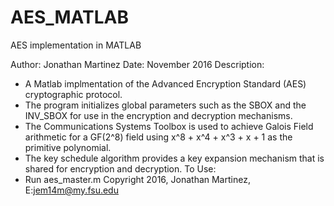 # AES_MATLAB
AES implementation in MATLAB

Author: Jonathan Martinez
Date: November 2016
Description:
-    A Matlab implmentation of the Advanced Encryption Standard (AES)
    cryptographic protocol.
-    The program initializes global parameters such as the SBOX and
    the INV_SBOX for use in the encryption and decryption mechanisms.
-    The Communications Systems Toolbox is used to achieve Galois Field
    arithmetic for a GF(2^8) field using x^8 + x^4 + x^3 + x + 1 as the
    primitive polynomial.
-    The key schedule algorithm provides a key expansion mechanism that
    is shared for encryption and decryption.
To Use:
-    Run aes_master.m
Copyright 2016, Jonathan Martinez, E:jem14m@my.fsu.edu
